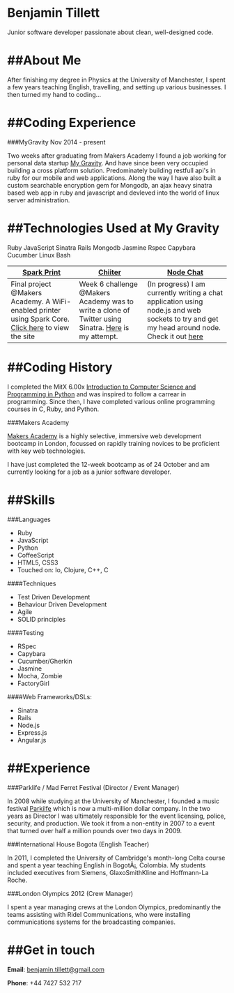 Benjamin Tillett
================

Junior software developer passionate about clean, well-designed code.

##About Me
==========

After finishing my degree in Physics at the University of Manchester, I spent a few years teaching English, travelling, and setting up various businesses. I then turned my hand to coding...

##Coding Experience
===================
###MyGravity Nov 2014 - present

Two weeks after graduating from Makers Academy I found a job working for personal data startup [My Gravity](https://mygravity.co/). And have since been very occupied building a cross platform solution. Predominately building restfull api's in ruby for our mobile and web applications. Along the way I have also built a custom searchable encryption gem for Mongodb, an ajax heavy sinatra based web app in ruby and javascript and devleved into the world of linux server administration.

##Technologies Used at My Gravity
=================================

Ruby 
JavaScript 
Sinatra
Rails 
Mongodb 
Jasmine
Rspec
Capybara
Cucumber
Linux
Bash

| [Spark Print](https://github.com/MakersSpark/Maker-Spark-Server) | [Chiiter](https://github.com/benjamintillett/chitter) | [Node Chat](https://github.com/benjamintillett/node_chat) |
|-----------------|--------- |---------- |
| Final project @Makers Academy. A WiFi-enabled printer using Spark Core. [Click here](http://spark-print-staging.herokuapp.com/) to view the site | Week 6 challenge @Makers Academy was to write a clone of Twitter using Sinatra. [Here](https://benschitter.herokuapp.com/) is my attempt.| (In progress) I am currently writing a chat application using node.js and web sockets to try and get my head around node. Check it out [here](https://cryptic-retreat-7314.herokuapp.com/)


##Coding History 
================

I completed the MitX 6.00x [Introduction to Computer Science and Programming in Python]( 
https://www.edx.org/course/mitx/mitx-6-00-1x-introduction-computer-2841#.VFIWUFOsWwE) and was inspired to follow a carrear in programming. Since then, I have completed various online programming courses in C, Ruby, and Python. 

###Makers Academy

[Makers Academy](http://www.makersacademy.com/) is a highly selective, immersive web development bootcamp in London, focussed on rapidly training novices to be proficient with key web technologies.

I have just completed the 12-week bootcamp as of 24 October and am currently looking for a job as a junior software developer.   


##Skills
========

###Languages

* Ruby 
* JavaScript
* Python
* CoffeeScript
* HTML5, CSS3
* Touched on: Io, Clojure, C++, C 

####Techniques

* Test Driven Development
* Behaviour Driven Development
* Agile
* SOLID principles 

####Testing

* RSpec
* Capybara 
* Cucumber/Gherkin
* Jasmine 
* Mocha, Zombie
* FactoryGirl

####Web Frameworks/DSLs:

* Sinatra
* Rails 
* Node.js
* Express.js
* Angular.js


##Experience 
============

###Parklife / Mad Ferret Festival (Director / Event Manager)

In 2008 while studying at the University of Manchester, I founded a music festival [Parkilfe](http://www.parklife.uk.com/index.php) which is now  a multi-million dollar company. In the two years as Director I was ultimately responsible for the event licensing, police, security, and production. We took it from a non-entity in 2007 to a event that turned over half a million pounds over two days in 2009.  


###International House Bogota (English Teacher)

In 2011, I completed the University of Cambridge's month-long Celta course and spent a year teaching English in BogotÃ¡, Colombia. My students included executives from Siemens, GlaxoSmithKline and Hoffmann-La Roche.


###London Olympics 2012 (Crew Manager)

I spent a year managing crews at the London Olympics, predominantly the teams assisting with Ridel Communications, who were installing communications systems for the broadcasting companies.


##Get in touch
==============

**Email**: [benjamin.tillett@gmail.com](mailto:benjamin.tillett@gmail.com)

**Phone**: +44 7427 532 717